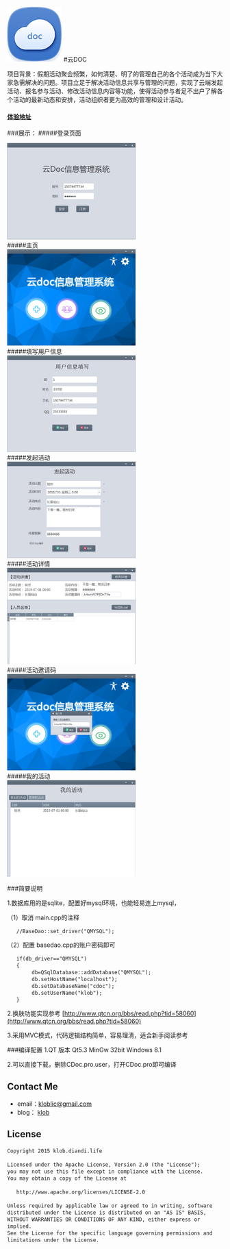 ![CDoc](screenshots/icon.png)
#云DOC 

项目背景：假期活动聚会频繁，如何清楚、明了的管理自己的各个活动成为当下大家急需解决的问题。项目立足于解决活动信息共享与管理的问题，实现了云端发起活动、报名参与活动、修改活动信息内容等功能，使得活动参与者足不出户了解各个活动的最新动态和安排，活动组织者更为高效的管理和设计活动。

#### [体验地址](http://7xlkp1.dl1.z0.glb.clouddn.com/CDoc.exe)

###展示：
#####登录页面
<div><img src='screenshots/0.jpg' width="300px"/></div>
#####主页
<div><img src='screenshots/1.jpg' width="300px"/></div>
#####填写用户信息
<div><img src='screenshots/2.jpg' width="300px"/></div>
#####发起活动
<div><img src='screenshots/3.jpg' width="300px"/></div>
#####活动详情
<div><img src='screenshots/4.jpg' width="300px"/></div>
#####活动邀请码
<div><img src='screenshots/5.jpg' width="300px"/></div>
#####我的活动
<div><img src='screenshots/6.jpg' width="300px"/></div>

###简要说明

1.数据库用的是sqlite，配置好mysql环境，也能轻易连上mysql，

（1）取消 main.cpp的注释

       //BaseDao::set_driver("QMYSQL");


（2）配置 basedao.cpp的账户密码即可

       if(db_driver=="QMYSQL")
       {
            db=QSqlDatabase::addDatabase("QMYSQL");
            db.setHostName("localhost");
            db.setDatabaseName("cdoc");
            db.setUserName("klob");
       }
2.换肤功能实现参考  [http://www.qtcn.org/bbs/read.php?tid=58060](http://www.qtcn.org/bbs/read.php?tid=58060)

3.采用MVC模式，代码逻辑结构简单，容易理清，适合新手阅读参考

###编译配置
1.QT 版本 Qt5.3 MinGw 32bit   Windows 8.1

2.可以直接下载，删除CDoc.pro.user，打开CDoc.pro即可编译


## Contact Me
*	email：kloblic@gmail.com
*	blog： [klob](http://klob.diandi.life)

## License

    Copyright 2015 klob.diandi.life

    Licensed under the Apache License, Version 2.0 (the "License");
    you may not use this file except in compliance with the License.
    You may obtain a copy of the License at

       http://www.apache.org/licenses/LICENSE-2.0

    Unless required by applicable law or agreed to in writing, software
    distributed under the License is distributed on an "AS IS" BASIS,
    WITHOUT WARRANTIES OR CONDITIONS OF ANY KIND, either express or implied.
    See the License for the specific language governing permissions and
    limitations under the License.

